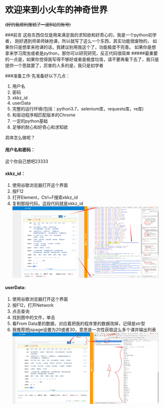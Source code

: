 # 欢迎来到小火车的神奇世界
~~(好的我顺利推销了一波B站的账号)~~

###前言
    这些东西仅仅是用来满足我的求知欲和好奇心的，我是一个python初学者，
    刚好遇到师弟师妹抢课，所以就写了这么一个东西，其实功能很废物的，
    如果你只是想拿来抢课的话，我建议别用我这个了，功能极度不完善。
    如果你是想拿来学习爬虫或者是python，那你可以研究研究，反正代码很简单
#####最重要的一点是，如果你觉得我写得不够好或者是极度垃圾，请不要再看下去了，我只是提供一个思路罢了，厉害的人多的是，我只是初学者

###准备工作
先准备好以下几点：
1. 用户名
2. 密码
3. xkkz_id
4. userData
5. 完整的运行环境(包括：python3.7，selenium库，requests库，re库)
6. 和驱动程序相匹配版本的Chrome
6. 一定的python基础
7. 足够的耐心和好奇心和求知欲

具体怎么做呢？

#### 用户名和密码：
这个你自己想吧23333



#### xkkz_id：
1. 使用谷歌浏览器打开这个界面
2. 按F12
3. 打开Element，Ctrl+F搜索xkkz_id
4. 复制那段代码，这段代码就是xkkz_id
![获取xkkz](获取xkkz.png "获取xkkz")


#### userData:
1. 使用谷歌浏览器打开这个界面
2. 按F12，打开Network
3. 点击查询
4. 找到图中的文件，单击
5. 看From Data里的数据，对应着把我的程序里的数据改掉，记得是str型
6. 我推荐把jspage设置为20或者30，意思是一次性获取这么多个课并输出列表
![获取用户数据](获取userdata.jpg "获取用户数据")
